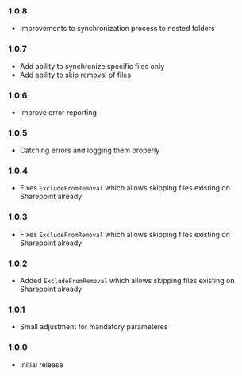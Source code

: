 ﻿### 1.0.8
- Improvements to synchronization process to nested folders

### 1.0.7
- Add ability to synchronize specific files only
- Add ability to skip removal of files

### 1.0.6
- Improve error reporting

### 1.0.5
- Catching errors and logging them properly

### 1.0.4
- Fixes `ExcludeFromRemoval` which allows skipping files existing on Sharepoint already

### 1.0.3
- Fixes `ExcludeFromRemoval` which allows skipping files existing on Sharepoint already

### 1.0.2
- Added `ExcludeFromRemoval` which allows skipping files existing on Sharepoint already

### 1.0.1
- Small adjustment for mandatory parameteres

### 1.0.0
- Initial release